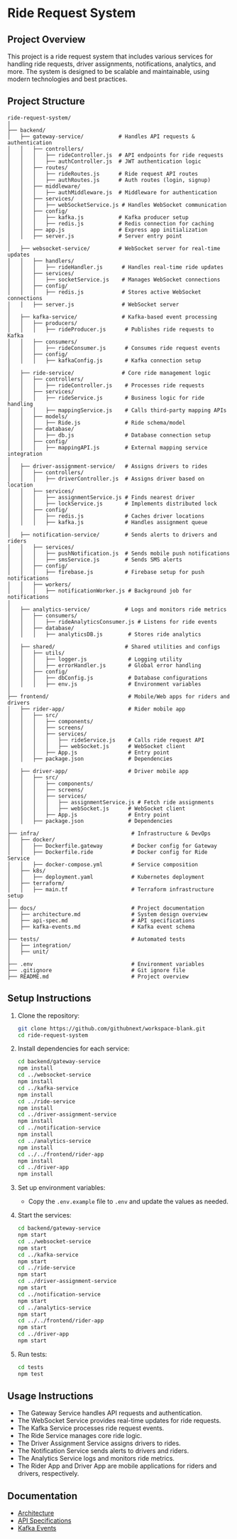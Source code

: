 # Ride Request System

## Project Overview

This project is a ride request system that includes various services for handling ride requests, driver assignments, notifications, analytics, and more. The system is designed to be scalable and maintainable, using modern technologies and best practices.

## Project Structure

```
ride-request-system/
│
├── backend/
│   ├── gateway-service/           # Handles API requests & authentication
│   │   ├── controllers/
│   │   │   ├── rideController.js  # API endpoints for ride requests
│   │   │   ├── authController.js  # JWT authentication logic
│   │   ├── routes/
│   │   │   ├── rideRoutes.js      # Ride request API routes
│   │   │   ├── authRoutes.js      # Auth routes (login, signup)
│   │   ├── middleware/
│   │   │   ├── authMiddleware.js  # Middleware for authentication
│   │   ├── services/
│   │   │   ├── webSocketService.js # Handles WebSocket communication
│   │   ├── config/
│   │   │   ├── kafka.js           # Kafka producer setup
│   │   │   ├── redis.js           # Redis connection for caching
│   │   ├── app.js                 # Express app initialization
│   │   ├── server.js              # Server entry point
│
│   ├── websocket-service/         # WebSocket server for real-time updates
│   │   ├── handlers/
│   │   │   ├── rideHandler.js      # Handles real-time ride updates
│   │   ├── services/
│   │   │   ├── socketService.js    # Manages WebSocket connections
│   │   ├── config/
│   │   │   ├── redis.js            # Stores active WebSocket connections
│   │   ├── server.js               # WebSocket server
│
│   ├── kafka-service/              # Kafka-based event processing
│   │   ├── producers/
│   │   │   ├── rideProducer.js      # Publishes ride requests to Kafka
│   │   ├── consumers/
│   │   │   ├── rideConsumer.js      # Consumes ride request events
│   │   ├── config/
│   │   │   ├── kafkaConfig.js       # Kafka connection setup
│
│   ├── ride-service/               # Core ride management logic
│   │   ├── controllers/
│   │   │   ├── rideController.js    # Processes ride requests
│   │   ├── services/
│   │   │   ├── rideService.js       # Business logic for ride handling
│   │   │   ├── mappingService.js    # Calls third-party mapping APIs
│   │   ├── models/
│   │   │   ├── Ride.js              # Ride schema/model
│   │   ├── database/
│   │   │   ├── db.js                # Database connection setup
│   │   ├── config/
│   │   │   ├── mappingAPI.js        # External mapping service integration
│
│   ├── driver-assignment-service/   # Assigns drivers to rides
│   │   ├── controllers/
│   │   │   ├── driverController.js  # Assigns driver based on location
│   │   ├── services/
│   │   │   ├── assignmentService.js # Finds nearest driver
│   │   │   ├── lockService.js       # Implements distributed lock
│   │   ├── config/
│   │   │   ├── redis.js             # Caches driver locations
│   │   │   ├── kafka.js             # Handles assignment queue
│
│   ├── notification-service/        # Sends alerts to drivers and riders
│   │   ├── services/
│   │   │   ├── pushNotification.js  # Sends mobile push notifications
│   │   │   ├── smsService.js        # Sends SMS alerts
│   │   ├── config/
│   │   │   ├── firebase.js          # Firebase setup for push notifications
│   │   ├── workers/
│   │   │   ├── notificationWorker.js # Background job for notifications
│
│   ├── analytics-service/           # Logs and monitors ride metrics
│   │   ├── consumers/
│   │   │   ├── rideAnalyticsConsumer.js # Listens for ride events
│   │   ├── database/
│   │   │   ├── analyticsDB.js        # Stores ride analytics
│
│   ├── shared/                      # Shared utilities and configs
│   │   ├── utils/
│   │   │   ├── logger.js             # Logging utility
│   │   │   ├── errorHandler.js       # Global error handling
│   │   ├── config/
│   │   │   ├── dbConfig.js           # Database configurations
│   │   │   ├── env.js                # Environment variables
│
├── frontend/                         # Mobile/Web apps for riders and drivers
│   ├── rider-app/                    # Rider mobile app
│   │   ├── src/
│   │   │   ├── components/
│   │   │   ├── screens/
│   │   │   ├── services/
│   │   │   │   ├── rideService.js    # Calls ride request API
│   │   │   │   ├── webSocket.js      # WebSocket client
│   │   │   ├── App.js                # Entry point
│   │   ├── package.json              # Dependencies
│
│   ├── driver-app/                   # Driver mobile app
│   │   ├── src/
│   │   │   ├── components/
│   │   │   ├── screens/
│   │   │   ├── services/
│   │   │   │   ├── assignmentService.js # Fetch ride assignments
│   │   │   │   ├── webSocket.js      # WebSocket client
│   │   │   ├── App.js                # Entry point
│   │   ├── package.json              # Dependencies
│
├── infra/                             # Infrastructure & DevOps
│   ├── docker/
│   │   ├── Dockerfile.gateway         # Docker config for Gateway
│   │   ├── Dockerfile.ride            # Docker config for Ride Service
│   │   ├── docker-compose.yml         # Service composition
│   ├── k8s/
│   │   ├── deployment.yaml            # Kubernetes deployment
│   ├── terraform/
│   │   ├── main.tf                    # Terraform infrastructure setup
│
├── docs/                              # Project documentation
│   ├── architecture.md                # System design overview
│   ├── api-spec.md                    # API specifications
│   ├── kafka-events.md                # Kafka event schema
│
├── tests/                             # Automated tests
│   ├── integration/
│   ├── unit/
│
├── .env                               # Environment variables
├── .gitignore                         # Git ignore file
├── README.md                          # Project overview
```

## Setup Instructions

1. Clone the repository:
   ```sh
   git clone https://github.com/githubnext/workspace-blank.git
   cd ride-request-system
   ```

2. Install dependencies for each service:
   ```sh
   cd backend/gateway-service
   npm install
   cd ../websocket-service
   npm install
   cd ../kafka-service
   npm install
   cd ../ride-service
   npm install
   cd ../driver-assignment-service
   npm install
   cd ../notification-service
   npm install
   cd ../analytics-service
   npm install
   cd ../../frontend/rider-app
   npm install
   cd ../driver-app
   npm install
   ```

3. Set up environment variables:
   - Copy the `.env.example` file to `.env` and update the values as needed.

4. Start the services:
   ```sh
   cd backend/gateway-service
   npm start
   cd ../websocket-service
   npm start
   cd ../kafka-service
   npm start
   cd ../ride-service
   npm start
   cd ../driver-assignment-service
   npm start
   cd ../notification-service
   npm start
   cd ../analytics-service
   npm start
   cd ../../frontend/rider-app
   npm start
   cd ../driver-app
   npm start
   ```

5. Run tests:
   ```sh
   cd tests
   npm test
   ```

## Usage Instructions

- The Gateway Service handles API requests and authentication.
- The WebSocket Service provides real-time updates for ride requests.
- The Kafka Service processes ride request events.
- The Ride Service manages core ride logic.
- The Driver Assignment Service assigns drivers to rides.
- The Notification Service sends alerts to drivers and riders.
- The Analytics Service logs and monitors ride metrics.
- The Rider App and Driver App are mobile applications for riders and drivers, respectively.

## Documentation

- [Architecture](docs/architecture.md)
- [API Specifications](docs/api-spec.md)
- [Kafka Events](docs/kafka-events.md)

